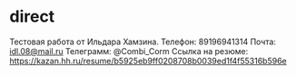 # direct

Тестовая работа от Ильдара Хамзина.
Телефон: 89196941314
Почта: idl.08@mail.ru
Телеграмм: @Combi_Corm
Ссылка на резюме: https://kazan.hh.ru/resume/b5925eb9ff0208708b0039ed1f4f55316b596e
